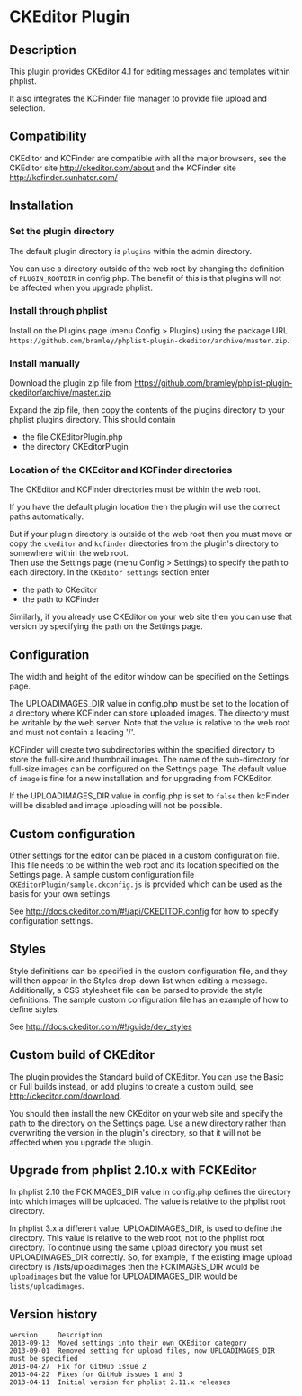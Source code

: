 # CKEditor Plugin #

## Description ##
This plugin provides CKEditor 4.1 for editing messages and templates within phplist. 

It also integrates the KCFinder file manager to provide file upload and selection.
## Compatibility ###

CKEditor and KCFinder are compatible with all the major browsers, see the CKEditor site <http://ckeditor.com/about>
and the KCFinder site <http://kcfinder.sunhater.com/>

## Installation ##

### Set the plugin directory ###
The default plugin directory is `plugins` within the admin directory.

You can use a directory outside of the web root by changing the definition of `PLUGIN_ROOTDIR` in config.php.
The benefit of this is that plugins will not be affected when you upgrade phplist.
### Install through phplist ###
Install on the Plugins page (menu Config > Plugins) using the package URL `https://github.com/bramley/phplist-plugin-ckeditor/archive/master.zip`.

### Install manually ###
Download the plugin zip file from <https://github.com/bramley/phplist-plugin-ckeditor/archive/master.zip>

Expand the zip file, then copy the contents of the plugins directory to your phplist plugins directory.
This should contain

* the file CKEditorPlugin.php
* the directory CKEditorPlugin

### Location of the CKEditor and KCFinder directories ###
The CKEditor and KCFinder directories must be within the web root. 

If you have the default plugin location then the plugin will use the correct paths automatically.

But if your plugin directory is outside of the web root then you must move or copy the `ckeditor` and `kcfinder` directories from
the plugin's directory to somewhere within the web root.  
Then use the Settings page (menu Config > Settings) to specify the path to each directory.
In the `CKEditor settings` section enter

* the path to CKeditor
* the path to KCFinder 

Similarly, if you already use CKEditor on your web site then you can use that version by specifying the path on the Settings page.
## Configuration ##
The width and height of the editor window can be specified on the Settings page.

The UPLOADIMAGES\_DIR value in config.php must be set to the location of a directory where KCFinder can store uploaded images.
The directory must be writable by the web server. Note that the value is relative to the web root and must not contain a leading '/'.

KCFinder will create two subdirectories within the specified directory to store the full-size and thumbnail images.
The name of the sub-directory for full-size images can be configured on the Settings page. The default value of `image` is fine for a new installation and for upgrading from FCKEditor.

If the UPLOADIMAGES\_DIR value in config.php is set to `false` then kcFinder will be disabled and image uploading will not be possible.
## Custom configuration ##
Other settings for the editor can be placed in a custom configuration file. This file needs to be within the web root and its
location specified on the Settings page. A sample custom configuration file `CKEditorPlugin/sample.ckconfig.js` is provided which can be used as the basis for your own settings.

See <http://docs.ckeditor.com/#!/api/CKEDITOR.config> for how to specify configuration settings.
## Styles ##

Style definitions can be specified in the custom configuration file, and they will then appear in the Styles drop-down list when editing a message.
Additionally, a CSS stylesheet file can be parsed to provide the style definitions. The sample custom configuration file has an example of how to
define styles.

See <http://docs.ckeditor.com/#!/guide/dev_styles>

## Custom build of CKEditor ##

The plugin provides the Standard build of CKEditor. You can use the Basic or Full builds instead, or add plugins to create a custom build, see <http://ckeditor.com/download>.

You should then install the new CKEditor on your web site and specify the path to the directory on the Settings page. Use a new directory rather than overwriting the version in the plugin's directory, so that it will not be affected when you upgrade the plugin.

## Upgrade from phplist 2.10.x with FCKEditor ##

In phplist 2.10 the FCKIMAGES_DIR value in config.php defines the directory into which images will be uploaded.
The value is relative to the phplist root directory.

In phplist 3.x a different value, UPLOADIMAGES\_DIR, is used to define the directory. This value is relative to the web root,
not to the phplist root directory. To continue using the same upload directory you must set UPLOADIMAGES\_DIR correctly.
So, for example, if the existing image upload directory is /lists/uploadimages then the FCKIMAGES\_DIR would be `uploadimages` but the 
value for UPLOADIMAGES\_DIR would be `lists/uploadimages`.

## Version history ##

    version     Description
    2013-09-13  Moved settings into their own CKEditor category
    2013-09-01  Removed setting for upload files, now UPLOADIMAGES_DIR must be specified
    2013-04-27  Fix for GitHub issue 2
    2013-04-22  Fixes for GitHub issues 1 and 3
    2013-04-11  Initial version for phplist 2.11.x releases

